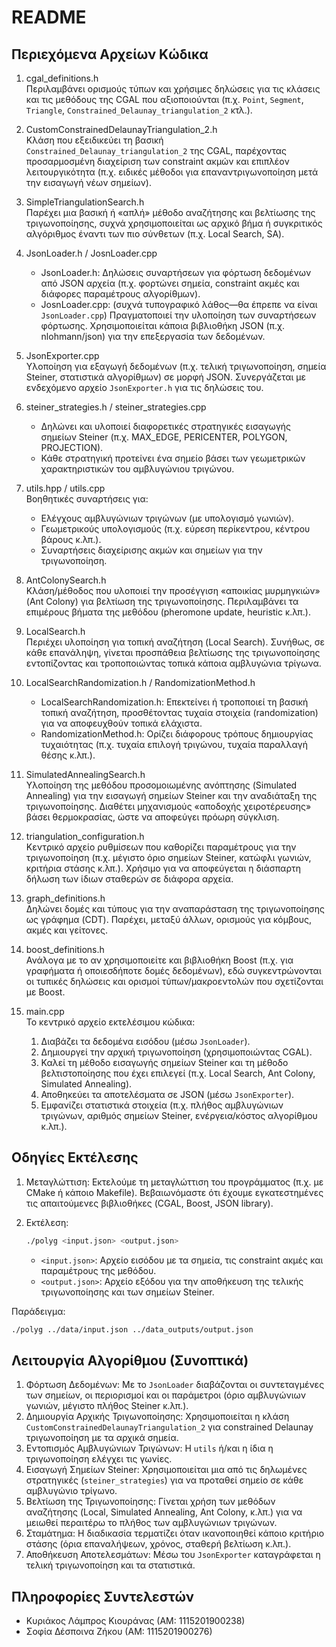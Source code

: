 # README

## Περιεχόμενα Αρχείων Κώδικα

1. cgal_definitions.h  
   Περιλαμβάνει ορισμούς τύπων και χρήσιμες δηλώσεις για τις κλάσεις και τις μεθόδους της CGAL που αξιοποιούνται (π.χ. `Point`, `Segment`, `Triangle`, `Constrained_Delaunay_triangulation_2` κτλ.).

2. CustomConstrainedDelaunayTriangulation_2.h  
   Κλάση που εξειδικεύει τη βασική `Constrained_Delaunay_triangulation_2` της CGAL, παρέχοντας προσαρμοσμένη διαχείριση των constraint ακμών και επιπλέον λειτουργικότητα (π.χ. ειδικές μέθοδοι για επαναντριγωνοποίηση μετά την εισαγωγή νέων σημείων).

3. SimpleTriangulationSearch.h  
   Παρέχει μια βασική ή «απλή» μέθοδο αναζήτησης και βελτίωσης της τριγωνοποίησης, συχνά χρησιμοποιείται ως αρχικό βήμα ή συγκριτικός αλγόριθμος έναντι των πιο σύνθετων (π.χ. Local Search, SA).

4. JsonLoader.h / JosnLoader.cpp  
   - JsonLoader.h: Δηλώσεις συναρτήσεων για φόρτωση δεδομένων από JSON αρχεία (π.χ. φορτώνει σημεία, constraint ακμές και διάφορες παραμέτρους αλγορίθμων).
   - JosnLoader.cpp: (συχνά τυπογραφικό λάθος—θα έπρεπε να είναι `JsonLoader.cpp`) Πραγματοποιεί την υλοποίηση των συναρτήσεων φόρτωσης. Χρησιμοποιείται κάποια βιβλιοθήκη JSON (π.χ. nlohmann/json) για την επεξεργασία των δεδομένων.

5. JsonExporter.cpp  
   Υλοποίηση για εξαγωγή δεδομένων (π.χ. τελική τριγωνοποίηση, σημεία Steiner, στατιστικά αλγορίθμων) σε μορφή JSON. Συνεργάζεται με ενδεχόμενο αρχείο `JsonExporter.h` για τις δηλώσεις του.

6. steiner_strategies.h / steiner_strategies.cpp  
   - Δηλώνει και υλοποιεί διαφορετικές στρατηγικές εισαγωγής σημείων Steiner (π.χ. MAX_EDGE, PERICENTER, POLYGON, PROJECTION).  
   - Κάθε στρατηγική προτείνει ένα σημείο βάσει των γεωμετρικών χαρακτηριστικών του αμβλυγώνιου τριγώνου.

7. utils.hpp / utils.cpp  
   Βοηθητικές συναρτήσεις για:
   - Ελέγχους αμβλυγώνιων τριγώνων (με υπολογισμό γωνιών).  
   - Γεωμετρικούς υπολογισμούς (π.χ. εύρεση περίκεντρου, κέντρου βάρους κ.λπ.).
   - Συναρτήσεις διαχείρισης ακμών και σημείων για την τριγωνοποίηση.

8. AntColonySearch.h  
   Κλάση/μέθοδος που υλοποιεί την προσέγγιση «αποικίας μυρμηγκιών» (Ant Colony) για βελτίωση της τριγωνοποίησης. Περιλαμβάνει τα επιμέρους βήματα της μεθόδου (pheromone update, heuristic κ.λπ.).

9. LocalSearch.h  
   Περιέχει υλοποίηση για τοπική αναζήτηση (Local Search). Συνήθως, σε κάθε επανάληψη, γίνεται προσπάθεια βελτίωσης της τριγωνοποίησης εντοπίζοντας και τροποποιώντας τοπικά κάποια αμβλυγώνια τρίγωνα.

10. LocalSearchRandomization.h / RandomizationMethod.h  
    - LocalSearchRandomization.h: Επεκτείνει ή τροποποιεί τη βασική τοπική αναζήτηση, προσθέτοντας τυχαία στοιχεία (randomization) για να αποφευχθούν τοπικά ελάχιστα.  
    - RandomizationMethod.h: Ορίζει διάφορους τρόπους δημιουργίας τυχαιότητας (π.χ. τυχαία επιλογή τριγώνου, τυχαία παραλλαγή θέσης κ.λπ.).

11. SimulatedAnnealingSearch.h  
    Υλοποίηση της μεθόδου προσομοιωμένης ανόπτησης (Simulated Annealing) για την εισαγωγή σημείων Steiner και την αναδιάταξη της τριγωνοποίησης. Διαθέτει μηχανισμούς «αποδοχής χειροτέρευσης» βάσει θερμοκρασίας, ώστε να αποφεύγει πρόωρη σύγκλιση.

12. triangulation_configuration.h  
    Κεντρικό αρχείο ρυθμίσεων που καθορίζει παραμέτρους για την τριγωνοποίηση (π.χ. μέγιστο όριο σημείων Steiner, κατώφλι γωνιών, κριτήρια στάσης κ.λπ.). Χρήσιμο για να αποφεύγεται η διάσπαρτη δήλωση των ίδιων σταθερών σε διάφορα αρχεία.

13. graph_definitions.h  
    Δηλώνει δομές και τύπους για την αναπαράσταση της τριγωνοποίησης ως γράφημα (CDT). Παρέχει, μεταξύ άλλων, ορισμούς για κόμβους, ακμές και γείτονες.

14. boost_definitions.h  
    Ανάλογα με το αν χρησιμοποιείτε και βιβλιοθήκη Boost (π.χ. για γραφήματα ή οποιεσδήποτε δομές δεδομένων), εδώ συγκεντρώνονται οι τυπικές δηλώσεις και ορισμοί τύπων/μακροεντολών που σχετίζονται με Boost.

15. main.cpp  
    Το κεντρικό αρχείο εκτελέσιμου κώδικα:
    1. Διαβάζει τα δεδομένα εισόδου (μέσω `JsonLoader`).
    2. Δημιουργεί την αρχική τριγωνοποίηση (χρησιμοποιώντας CGAL).
    3. Καλεί τη μέθοδο εισαγωγής σημείων Steiner και τη μέθοδο βελτιστοποίησης που έχει επιλεγεί (π.χ. Local Search, Ant Colony, Simulated Annealing).
    4. Αποθηκεύει τα αποτελέσματα σε JSON (μέσω `JsonExporter`).
    5. Εμφανίζει στατιστικά στοιχεία (π.χ. πλήθος αμβλυγώνιων τριγώνων, αριθμός σημείων Steiner, ενέργεια/κόστος αλγορίθμου κ.λπ.).

## Οδηγίες Εκτέλεσης

1. Μεταγλώττιση: Εκτελούμε τη μεταγλώττιση του προγράμματος (π.χ. με CMake ή κάποιο Makefile). Βεβαιωνόμαστε ότι έχουμε εγκατεστημένες τις απαιτούμενες βιβλιοθήκες (CGAL, Boost, JSON library).
   
2. Εκτέλεση:  
   ```bash
   ./polyg <input.json> <output.json>
   ```
   - `<input.json>`: Αρχείο εισόδου με τα σημεία, τις constraint ακμές και παραμέτρους της μεθόδου.  
   - `<output.json>`: Αρχείο εξόδου για την αποθήκευση της τελικής τριγωνοποίησης και των σημείων Steiner.

Παράδειγμα:  
```bash
./polyg ../data/input.json ../data_outputs/output.json
```

## Λειτουργία Αλγορίθμου (Συνοπτικά)

1. Φόρτωση Δεδομένων: Με το `JsonLoader` διαβάζονται οι συντεταγμένες των σημείων, οι περιορισμοί και οι παράμετροι (όριο αμβλυγώνιων γωνιών, μέγιστο πλήθος Steiner κ.λπ.).  
2. Δημιουργία Αρχικής Τριγωνοποίησης: Χρησιμοποιείται η κλάση `CustomConstrainedDelaunayTriangulation_2` για constrained Delaunay τριγωνοποίηση με τα αρχικά σημεία.  
3. Εντοπισμός Αμβλυγώνιων Τριγώνων: Η `utils` ή/και η ίδια η τριγωνοποίηση ελέγχει τις γωνίες.  
4. Εισαγωγή Σημείων Steiner: Χρησιμοποιείται μια από τις δηλωμένες στρατηγικές (`steiner_strategies`) για να προταθεί σημείο σε κάθε αμβλυγώνιο τρίγωνο.  
5. Βελτίωση της Τριγωνοποίησης: Γίνεται χρήση των μεθόδων αναζήτησης (Local, Simulated Annealing, Ant Colony, κ.λπ.) για να μειωθεί περαιτέρω το πλήθος των αμβλυγώνιων τριγώνων.  
6. Σταμάτημα: Η διαδικασία τερματίζει όταν ικανοποιηθεί κάποιο κριτήριο στάσης (όρια επαναλήψεων, χρόνος, σταθερή βελτίωση κ.λπ.).  
7. Αποθήκευση Αποτελεσμάτων: Μέσω του `JsonExporter` καταγράφεται η τελική τριγωνοποίηση και τα στατιστικά.

## Πληροφορίες Συντελεστών

- Κυριάκος Λάμπρος Κιουράνας (ΑΜ: 1115201900238)  
- Σοφία Δέσποινα Ζήκου (ΑΜ: 1115201900276)